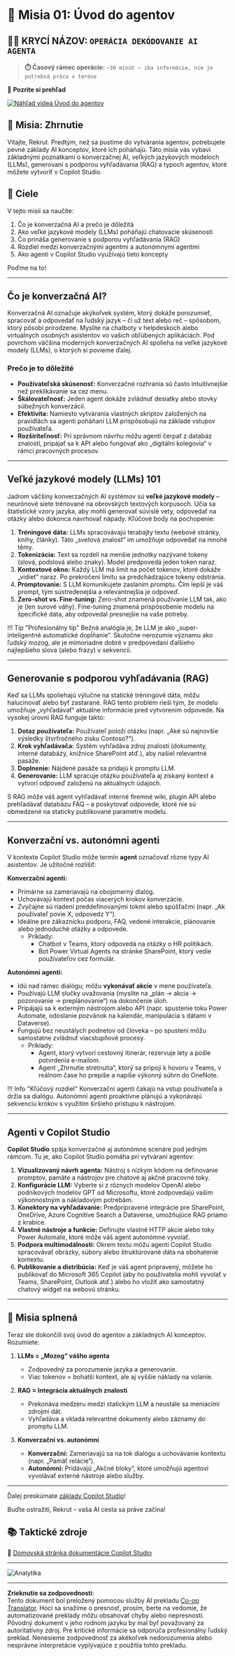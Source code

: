 <!--
CO_OP_TRANSLATOR_METADATA:
{
  "original_hash": "d6706e107678264168d77b2e107710b1",
  "translation_date": "2025-10-20T17:45:49+00:00",
  "source_file": "docs/recruit/01-introduction-to-agents/README.md",
  "language_code": "sk"
}
-->
# 🚨 Misia 01: Úvod do agentov

## 🕵️‍♂️ KRYCÍ NÁZOV: `OPERÁCIA DEKÓDOVANIE AI AGENTA`

> **⏱️ Časový rámec operácie:** `~30 minút – iba informácie, nie je potrebná práca v teréne`

🎥 **Pozrite si prehľad**

[![Náhľad videa Úvod do agentov](../../../../../translated_images/video-thumbnail.56c0520a784a1a84608827574db5010a6f965836fb120255de402d20f2259f15.sk.jpg)](https://www.youtube.com/watch?v=BhPz_zicUnM "Pozrite si prehľad na YouTube")

## 🎯 Misia: Zhrnutie

Vitajte, Rekrut. Predtým, než sa pustíme do vytvárania agentov, potrebujete pevné základy AI konceptov, ktoré ich poháňajú. Táto misia vás vybaví základnými poznatkami o konverzačnej AI, veľkých jazykových modeloch (LLMs), generovaní s podporou vyhľadávania (RAG) a typoch agentov, ktoré môžete vytvoriť v Copilot Studio.

## 🔎 Ciele

V tejto misii sa naučíte:

1. Čo je konverzačná AI a prečo je dôležitá  
1. Ako veľké jazykové modely (LLMs) poháňajú chatovacie skúsenosti  
1. Čo prináša generovanie s podporou vyhľadávania (RAG)  
1. Rozdiel medzi konverzačnými agentmi a autonómnymi agentmi  
1. Ako agenti v Copilot Studio využívajú tieto koncepty  

Poďme na to!

---

## Čo je konverzačná AI?

Konverzačná AI označuje akýkoľvek systém, ktorý dokáže porozumieť, spracovať a odpovedať na ľudský jazyk – či už text alebo reč – spôsobom, ktorý pôsobí prirodzene. Myslite na chatboty v helpdeskoch alebo virtuálnych osobných asistentov vo vašich obľúbených aplikáciách. Pod povrchom väčšina moderných konverzačných AI spolieha na veľké jazykové modely (LLMs), o ktorých si povieme ďalej.

### Prečo je to dôležité

- **Používateľská skúsenosť:** Konverzačné rozhrania sú často intuitívnejšie než preklikávanie sa cez menu.  
- **Škálovateľnosť:** Jeden agent dokáže zvládnuť desiatky alebo stovky súbežných konverzácií.  
- **Efektivita:** Namiesto vytvárania vlastných skriptov založených na pravidlách sa agenti poháňaní LLM prispôsobujú na základe vstupov používateľa.  
- **Rozšíriteľnosť:** Pri správnom návrhu môžu agenti čerpať z databáz znalostí, pripájať sa k API alebo fungovať ako „digitálni kolegovia“ v rámci pracovných procesov.

---

## Veľké jazykové modely (LLMs) 101

Jadrom väčšiny konverzačných AI systémov sú **veľké jazykové modely** – neurónové siete trénované na obrovských textových korpusoch. Učia sa štatistické vzory jazyka, aby mohli generovať súvislé vety, odpovedať na otázky alebo dokonca navrhovať nápady. Kľúčové body na pochopenie:

1. **Tréningové dáta:** LLMs spracovávajú terabajty textu (webové stránky, knihy, články). Táto „svetová znalosť“ im umožňuje odpovedať na mnohé témy.  
1. **Tokenizácia:** Text sa rozdelí na menšie jednotky nazývané tokeny (slová, podslová alebo znaky). Model predpovedá jeden token naraz.  
1. **Kontextové okno:** Každý LLM má limit na počet tokenov, ktoré dokáže „vidieť“ naraz. Po prekročení limitu sa predchádzajúce tokeny odstránia.  
1. **Promptovanie:** S LLM komunikujete zaslaním promptu. Čím lepší je váš prompt, tým sústredenejšia a relevantnejšia je odpoveď.  
1. **Zero-shot vs. Fine-tuning:** Zero-shot znamená používanie LLM tak, ako je (len surové váhy). Fine-tuning znamená prispôsobenie modelu na špecifické dáta, aby odpovedal presnejšie na vaše potreby.

!!! Tip "Profesionálny tip"
    Bežná analógia je, že LLM je ako „super-inteligentné automatické dopĺňanie“. Skutočne nerozumie významu ako ľudský mozog, ale je mimoriadne dobré v predpovedaní ďalšieho najlepšieho slova (alebo frázy) v sekvencii.

---

## Generovanie s podporou vyhľadávania (RAG)

Keď sa LLMs spoliehajú výlučne na statické tréningové dáta, môžu halucinovať alebo byť zastarané. RAG tento problém rieši tým, že modelu umožňuje „vyhľadávať“ aktuálne informácie pred vytvorením odpovede. Na vysokej úrovni RAG funguje takto:

1. **Dotaz používateľa:** Používateľ položí otázku (napr. „Aké sú najnovšie výsledky štvrťročného zisku Contoso?“).  
1. **Krok vyhľadávača:** Systém vyhľadáva zdroj znalostí (dokumenty, interné databázy, knižnice SharePoint atď.), aby našiel relevantné pasáže.  
1. **Doplnenie:** Nájdené pasáže sa pridajú k promptu LLM.  
1. **Generovanie:** LLM spracuje otázku používateľa aj získaný kontext a vytvorí odpoveď založenú na aktuálnych údajoch.  

S RAG môže váš agent vyhľadávať interné firemné wiki, plugin API alebo prehľadávať databázu FAQ – a poskytovať odpovede, ktoré nie sú obmedzené na staticky publikované parametre modelu.

---

## Konverzační vs. autonómni agenti

V kontexte Copilot Studio môže termín **agent** označovať rôzne typy AI asistentov. Je užitočné rozlíšiť:

**Konverzační agenti:**

- Primárne sa zameriavajú na obojsmerný dialóg.  
- Uchovávajú kontext počas viacerých krokov konverzácie.  
- Zvyčajne sú riadení preddefinovanými tokmi alebo spúšťačmi (napr. „Ak používateľ povie X, odpovedz Y“).  
- Ideálne pre zákaznícku podporu, FAQ, vedené interakcie, plánovanie alebo jednoduché otázky a odpovede.  
  - Príklady:  
    - Chatbot v Teams, ktorý odpovedá na otázky o HR politikách.  
    - Bot Power Virtual Agents na stránke SharePoint, ktorý vedie používateľov cez formulár.  

**Autonómni agenti:**

- Idú nad rámec dialógu; môžu **vykonávať akcie** v mene používateľa.  
- Používajú LLM slučky uvažovania (myslite na „plán → akcia → pozorovanie → preplánovanie“) na dokončenie úloh.  
- Pripájajú sa k externým nástrojom alebo API (napr. spustenie toku Power Automate, odoslanie pozvánok na kalendár, manipulácia s dátami v Dataverse).  
- Fungujú bez neustálych podnetov od človeka – po spustení môžu samostatne zvládnuť viacstupňové procesy.  
  - Príklady:  
    - Agent, ktorý vytvorí cestovný itinerár, rezervuje lety a pošle potvrdenia e-mailom.  
    - Agent „Zhrnutie stretnutia“, ktorý sa pripojí k hovoru v Teams, v reálnom čase ho prepíše a napíše výkonný súhrn do OneNote.  

!!! Info "Kľúčový rozdiel"
    Konverzační agenti čakajú na vstup používateľa a držia sa dialógu. Autonómni agenti proaktívne plánujú a vykonávajú sekvenciu krokov s využitím širšieho prístupu k nástrojom.

---

## Agenti v Copilot Studio

**Copilot Studio** spája konverzačné aj autonómne scenáre pod jedným rámcom. Tu je, ako Copilot Studio pomáha pri vytváraní agentov:

1. **Vizualizovaný návrh agenta:** Nástroj s nízkym kódom na definovanie promptov, pamäte a nástrojov pre chatové aj akčné pracovné toky.  
1. **Konfigurácie LLM:** Vyberte si z rôznych modelov OpenAI alebo podnikových modelov GPT od Microsoftu, ktoré zodpovedajú vašim výkonnostným a nákladovým potrebám.  
1. **Konektory na vyhľadávanie:** Predpripravené integrácie pre SharePoint, OneDrive, Azure Cognitive Search a Dataverse, umožňujúce RAG priamo z krabice.  
1. **Vlastné nástroje a funkcie:** Definujte vlastné HTTP akcie alebo toky Power Automate, ktoré môže váš agent autonómne vyvolať.  
1. **Podpora multimodálnosti:** Okrem textu môžu agenti Copilot Studio spracovávať obrázky, súbory alebo štruktúrované dáta na obohatenie kontextu.  
1. **Publikovanie a distribúcia:** Keď je váš agent pripravený, môžete ho publikovať do Microsoft 365 Copilot (aby ho používatelia mohli vyvolať v Teams, SharePoint, Outlook atď.) alebo ho vložiť ako samostatný chatový widget na webovú stránku.

---

## 🎉 Misia splnená

Teraz ste dokončili svoj úvod do agentov a základných AI konceptov. Rozumiete:

1. **LLMs = „Mozog“ vášho agenta**  
   - Zodpovedný za porozumenie jazyka a generovanie.  
   - Viac tokenov = bohatší kontext, ale aj vyššie náklady na volanie.  

1. **RAG = Integrácia aktuálnych znalostí**  
   - Prekonáva medzeru medzi statickým LLM a neustále sa meniacimi zdrojmi dát.  
   - Vyhľadáva a vkladá relevantné dokumenty alebo záznamy do promptu LLM.  

1. **Konverzační vs. autonómni**  
   - **Konverzační:** Zameriavajú sa na tok dialógu a uchovávanie kontextu (napr. „Pamäť relácie“).  
   - **Autonómni:** Pridávajú „Akčné bloky“, ktoré umožňujú agentovi vyvolávať externé nástroje alebo služby.

---
Ďalej preskúmate [základy Copilot Studio](../02-copilot-studio-fundamentals/README.md)!

Buďte ostražití, Rekrut – vaša AI cesta sa práve začína!

## 📚 Taktické zdroje

🔗 [Domovská stránka dokumentácie Copilot Studio](https://learn.microsoft.com/microsoft-copilot-studio/)

---

<img src="https://m365-visitor-stats.azurewebsites.net/agent-academy/recruit/01-introduction-to-agents" alt="Analytika" />

---

**Zrieknutie sa zodpovednosti**:  
Tento dokument bol preložený pomocou služby AI prekladu [Co-op Translator](https://github.com/Azure/co-op-translator). Hoci sa snažíme o presnosť, prosím, berte na vedomie, že automatizované preklady môžu obsahovať chyby alebo nepresnosti. Pôvodný dokument v jeho rodnom jazyku by mal byť považovaný za autoritatívny zdroj. Pre kritické informácie sa odporúča profesionálny ľudský preklad. Nenesieme zodpovednosť za akékoľvek nedorozumenia alebo nesprávne interpretácie vyplývajúce z použitia tohto prekladu.